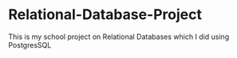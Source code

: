 # Relational-Database-Project
This is my school project on Relational Databases which I did using PostgresSQL

